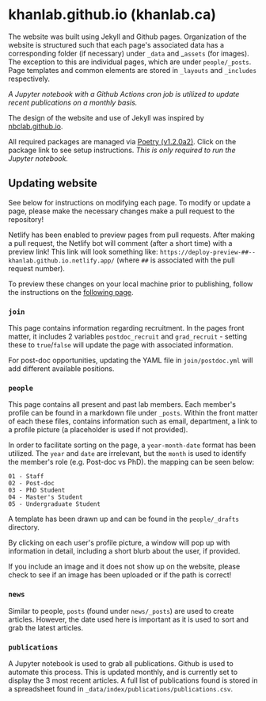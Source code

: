 # khanlab.github.io (khanlab.ca)

The website was built using Jekyll and Github pages. Organization of the website is 
structured such that each page's associated data has a corresponding folder (if 
necessary) under `_data` and _`assets` (for images). The exception to this are
individual pages, which are under `people/_posts`. Page templates and common 
elements are stored in `_layouts` and `_includes` respectively.

_A Jupyter notebook with a Github Actions cron job is utilized to update 
recent publications on a monthly basis._

The design of the website and use of Jekyll was inspired by 
[nbclab.github.io](https://github.com/NBCLab/nbclab.github.io).

All required packages are managed via [Poetry (v1.2.0a2)](https://python-poetry.org/). 
Click on the package link to see setup instructions.
_This is only required to run the Jupyter notebook._

## Updating website

See below for instructions on modifying each page. To modify or update a page, 
please make the necessary changes make a pull request to the repository! 

Netlify has been enabled to preview pages from pull requests. After making a pull request,
the Netlify bot will comment (after a short time) with a preview link! This link will look 
something like: `https://deploy-preview-##--khanlab.github.io.netlify.app/` (where `##` is associated with
the pull request number).

To preview these changes on your local machine prior to publishing, follow the instructions on the 
[following page](https://docs.github.com/en/pages/setting-up-a-github-pages-site-with-jekyll/testing-your-github-pages-site-locally-with-jekyll).

### `join`

This page contains information regarding recruitment. In the pages front matter, 
it includes 2 variables `postdoc_recruit` and `grad_recruit` - setting these to 
`true`/`false` will update the page with associated information.

For post-doc opportunities, updating the YAML file in `join/postdoc.yml` will add 
different available positions.

### `people`

This page contains all present and past lab members. Each member's profile can be 
found in a markdown file under `_posts`. Within the front matter of each these 
files, contains information such as email, department, a link to a profile picture 
(a placeholder is used if not provided). 

In order to facilitate sorting on the page, a `year-month-date` format has been 
utilized. The `year` and `date` are irrelevant, but the `month` is used to identify 
the member's role (e.g. Post-doc vs PhD). the mapping can be seen below:

```
01 - Staff
02 - Post-doc
03 - PhD Student
04 - Master's Student
05 - Undergraduate Student
```

A template has been drawn up and can be found in the `people/_drafts` directory. 

By clicking on each user's profile picture, a window will pop up with information 
in detail, including a short blurb about the user, if provided.

If you include an image and it does not show up on the website, please check to see if an
image has been uploaded or if the path is correct!

### `news`

Similar to people, `posts` (found under `news/_posts`) are used to create articles. 
However, the date used here is important as it is used to sort and grab the latest articles.

### `publications`

A Jupyter notebook is used to grab all publications. Github is used to automate this process. 
This is updated monthly, and is currently set to display the 3 most recent articles. 
A full list of publications found is stored in a spreadsheet found 
in `_data/index/publications/publications.csv`.
